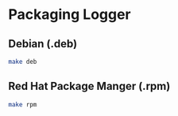 # Packaging Logger

## Debian (.deb)

```bash
make deb
```

## Red Hat Package Manger (.rpm)

```bash
make rpm
```
